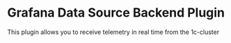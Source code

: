 # Grafana Data Source Backend Plugin
This plugin allows you to receive telemetry in real time from the 1с-cluster